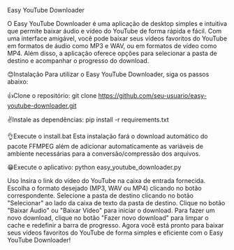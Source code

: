 Easy YouTube Downloader

O Easy YouTube Downloader é uma aplicação de desktop simples e intuitiva que permite baixar áudio e vídeo do YouTube de forma rápida e fácil. Com uma interface amigável, você pode baixar seus vídeos favoritos do YouTube em formatos de áudio como MP3 e WAV, ou em formatos de vídeo como MP4. Além disso, a aplicação oferece opções para selecionar a pasta de destino e acompanhar o progresso do download.

😊Instalação
Para utilizar o Easy YouTube Downloader, siga os passos abaixo:

👍Clone o repositório:
git clone https://github.com/seu-usuario/easy-youtube-downloader.git

✌️Instale as dependências:
pip install -r requirements.txt

👌Execute o install.bat
Esta instalação fará o download automático do pacote FFMPEG além de adicionar automaticamente as variáveis de ambiente necessárias para a conversão/compressão dos arquivos.

😁Execute o aplicativo:
python easy_youtube_downloader.py

Uso
Insira o link do vídeo do YouTube na caixa de entrada fornecida.
Escolha o formato desejado (MP3, WAV ou MP4) clicando no botão correspondente.
Selecione a pasta de destino clicando no botão "Selecionar" ao lado da caixa de texto da pasta de destino.
Clique no botão "Baixar Áudio" ou "Baixar Vídeo" para iniciar o download.
Para fazer um novo download, clique no botão "Fazer novo download" para limpar o cache e redefinir a barra de progresso.
Agora você está pronto para baixar seus vídeos favoritos do YouTube de forma simples e eficiente com o Easy YouTube Downloader!
